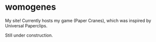 # womogenes

My site! Currently hosts my game (Paper Cranes), which was inspired by Universal Paperclips.

Still under construction.
